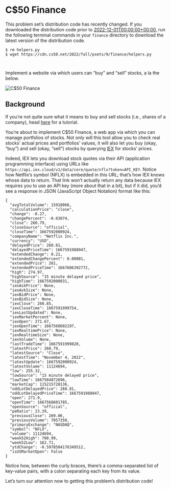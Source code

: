 # C$50 Finance

<div class="alert" data-alert="warning" role="alert"><p>This problem set’s distribution code has recently changed. If you downloaded the distribution code prior to <a data-local="2022-12-01T00:00:00+00:00" href="https://time.cs50.io/20221201T000000Z">2022-12-01T00:00:00+00:00</a>, run the following terminal commands in your <code class="language-plaintext highlighter-rouge">finance</code> directory to download the latest version of the distribution code.</p>

<div class="language-plaintext highlighter-rouge"><div class="highlight"><pre class="highlight"><code>$ rm helpers.py
$ wget https://cdn.cs50.net/2022/fall/psets/9/finance/helpers.py

</code></pre></div></div></div>


Implement a website via which users can “buy” and “sell” stocks, a la the below.

![C$50 Finance](https://cs50.harvard.edu/x/2023/psets/9/finance/finance.png)

## Background

If you’re not quite sure what it means to buy and sell stocks (i.e., shares of a company), head [here](https://www.investopedia.com/articles/basics/06/invest1000.asp) for a tutorial.

You’re about to implement C$50 Finance, a web app via which you can manage portfolios of stocks. Not only will this tool allow you to check real stocks’ actual prices and portfolios’ values, it will also let you buy (okay, “buy”) and sell (okay, “sell”) stocks by querying [IEX](https://iextrading.com/developer/) for stocks’ prices.

Indeed, IEX lets you download stock quotes via their API (application programming interface) using URLs like `https://api.iex.cloud/v1/data/core/quote/nflx?token=API_KEY`. Notice how Netflix’s symbol (NFLX) is embedded in this URL; that’s how IEX knows whose data to return. That link won’t actually return any data because IEX requires you to use an API key (more about that in a bit), but if it did, you’d see a response in JSON (JavaScript Object Notation) format like this:

    {
      "avgTotalVolume": 15918066,
      "calculationPrice": "close",
      "change": -8.27,
      "changePercent": -0.03074,
      "close": 260.79,
      "closeSource": "official",
      "closeTime": 1667592000924,
      "companyName": "Netflix Inc.",
      "currency": "USD",
      "delayedPrice": 260.81,
      "delayedPriceTime": 1667591988947,
      "extendedChange": 0.21,
      "extendedChangePercent": 0.00081,
      "extendedPrice": 261,
      "extendedPriceTime": 1667606392772,
      "high": 274.97,
      "highSource": "15 minute delayed price",
      "highTime": 1667592000831,
      "iexAskPrice": None,
      "iexAskSize": None,
      "iexBidPrice": None,
      "iexBidSize": None,
      "iexClose": 260.85,
      "iexCloseTime": 1667591999754,
      "iexLastUpdated": None,
      "iexMarketPercent": None,
      "iexOpen": 271.67,
      "iexOpenTime": 1667568602197,
      "iexRealtimePrice": None,
      "iexRealtimeSize": None,
      "iexVolume": None,
      "lastTradeTime": 1667591999820,
      "latestPrice": 260.79,
      "latestSource": "Close",
      "latestTime": "November 4, 2022",
      "latestUpdate": 1667592000924,
      "latestVolume": 11124694,
      "low": 255.32,
      "lowSource": "15 minute delayed price",
      "lowTime": 1667584872696,
      "marketCap": 115215720136,
      "oddLotDelayedPrice": 260.81,
      "oddLotDelayedPriceTime": 1667591988947,
      "open": 271.9,
      "openTime": 1667568601785,
      "openSource": "official",
      "peRatio": 23.39,
      "previousClose": 269.06,
      "previousVolume": 7057350,
      "primaryExchange": "NASDAQ",
      "symbol": "NFLX",
      "volume": 11124694,
      "week52High": 700.99,
      "week52Low": 162.71,
      "ytdChange": -0.5978504176349512,
      "isUSMarketOpen": False
    }

Notice how, between the curly braces, there’s a comma-separated list of key-value pairs, with a colon separating each key from its value.

Let’s turn our attention now to getting this problem’s distribution code!
